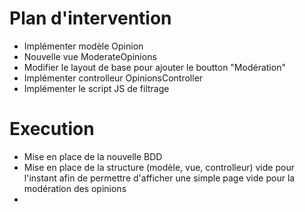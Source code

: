 # Plan d'intervention
- Implémenter modèle Opinion
- Nouvelle vue ModerateOpinions
- Modifier le layout de base pour ajouter le boutton "Modération"
- Implémenter controlleur OpinionsController
- Implémenter le script JS de filtrage

# Execution
- Mise en place de la nouvelle BDD
- Mise en place de la structure (modèle, vue, controlleur) vide pour l'instant afin de permettre d'afficher une simple page vide pour la modération des opinions
-